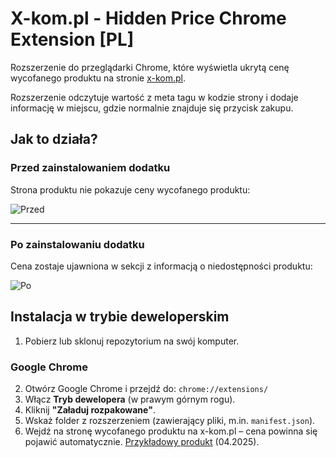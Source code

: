 # X-kom.pl - Hidden Price Chrome Extension [PL]

Rozszerzenie do przeglądarki Chrome, które wyświetla ukrytą cenę wycofanego produktu na stronie [x-kom.pl](https://x-kom.pl).

Rozszerzenie odczytuje wartość z meta tagu w kodzie strony i dodaje informację w miejscu, gdzie normalnie znajduje się przycisk zakupu.

## Jak to działa?

### Przed zainstalowaniem dodatku

Strona produktu nie pokazuje ceny wycofanego produktu:

![Przed](https://imgur.com/VlG0ZPR.png)

---

### Po zainstalowaniu dodatku

Cena zostaje ujawniona w sekcji z informacją o niedostępności produktu:

![Po](https://imgur.com/2kXvUwY.png)

## Instalacja w trybie deweloperskim

1. Pobierz lub sklonuj repozytorium na swój komputer.

### Google Chrome 

2. Otwórz Google Chrome i przejdź do: `chrome://extensions/`
3. Włącz **Tryb dewelopera** (w prawym górnym rogu).
4. Kliknij **"Załaduj rozpakowane"**.
5. Wskaż folder z rozszerzeniem (zawierający pliki, m.in. `manifest.json`).
6. Wejdź na stronę wycofanego produktu na x-kom.pl – cena powinna się pojawić automatycznie. [Przykładowy produkt](https://www.x-kom.pl/p/217845-laptop-173-i-wieksze-dell-inspiron-5749-i7-5500u-8gb-1000-gf840m.html) (04.2025).


